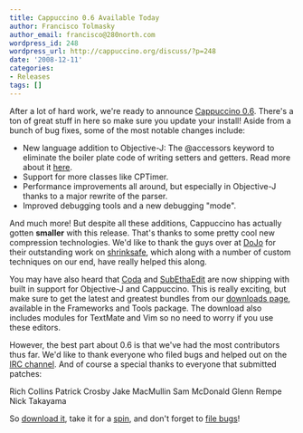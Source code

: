 ```yaml
---
title: Cappuccino 0.6 Available Today
author: Francisco Tolmasky
author_email: francisco@280north.com
wordpress_id: 248
wordpress_url: http://cappuccino.org/discuss/?p=248
date: '2008-12-11'
categories:
- Releases
tags: []
---
```



After a lot of hard work, we're ready to announce [Cappuccino 0.6](http://www.cappuccino-project.org/download). There's a ton of great stuff in here so make sure you update your install! Aside from a bunch of bug fixes, some of the most notable changes include:

* New language addition to Objective-J: The @accessors keyword to eliminate the boiler plate code of writing setters and getters. Read more about it [here](http://www.cappuccino-project.org/discuss/2008/10/26/synthesizing-accessor-methods/).
* Support for more classes like CPTimer.
* Performance improvements all around, but especially in Objective-J thanks to a major rewrite of the parser.
* Improved debugging tools and a new debugging "mode".

And much more! But despite all these additions, Cappuccino has actually gotten **smaller** with this release. That's thanks to some pretty cool new compression technologies. We'd like to thank the guys over at [DoJo](http://dojotoolkit.org/) for their outstanding work on [shrinksafe](http://dojotoolkit.org/docs/shrinksafe), which along with a number of custom techniques on our end, have really helped this along.

You may have also heard that [Coda](http://www.panic.com/coda/) and [SubEthaEdit](http://www.codingmonkeys.de/subethaedit/) are now shipping with built in support for Objective-J and Cappuccino. This is really exciting, but make sure to get the latest and greatest bundles from our [downloads page](http://www.cappuccino-project.org/download), available in the Frameworks and Tools package. The download also includes modules for TextMate and Vim so no need to worry if you use these editors.

However, the best part about 0.6 is that we've had the most contributors thus far. We'd like to thank everyone who filed bugs and helped out on the [IRC channel](irc://cappuccino). And of course a special thanks to everyone that submitted patches:

Rich Collins
Patrick Crosby
Jake MacMullin
Sam McDonald
Glenn Rempe
Nick Takayama

So [download it](http://www.cappuccino-project.org/download), take it for a [spin](http://www.cappuccino-project.org/learn/tutorials), and don't forget to [file bugs](http://cappuccino.lighthouseapp.com/projects/16499-cappuccino/overview)!



